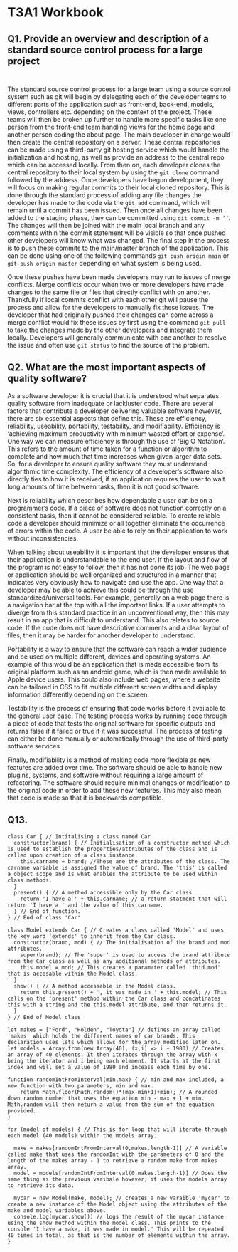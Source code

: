 # T3A1 Workbook

## Q1. Provide an overview and description of a standard source control process for a large project <br></br>

The standard source control process for a large team using a source control system such as git will begin by delegating each of the developer teams to different parts of the application such as front-end, back-end, models, views, controllers etc. depending on the context of the project. These teams will then be broken up further to handle more specific tasks like one person from the front-end team handling views for the home page and another person coding the about page. The main developer in charge would then create the central repository on a server. These central repositories can be made using a third-party git hosting service which would handle the initialization and hosting, as well as provide an address to the central repo which can be accessed locally. From then on, each developer clones the central repository to their local system by using the `git clone` command followed by the address. Once developers have begun development, they will focus on making regular commits to their local cloned repository. This is done through the standard process of adding any file changes the developer has made to the code via the `git add` command, which will remain until a commit has been issued. Then once all changes have been added to the staging phase, they can be committed using `git commit -m ‘’`. The changes will then be joined with the main local branch and any comments within the commit statement will be visible so that once pushed other developers will know what was changed. The final step in the process is to push these commits to the main/master branch of the application. This can be done using one of the following commands `git push origin main` or `git push origin master` depending on what system is being used. 

Once these pushes have been made developers may run to issues of merge conflicts. Merge conflicts occur when two or more developers have made changes to the same file or files that directly conflict with on another. Thankfully if local commits conflict with each other git will pause the process and allow for the developers to manually fix these issues. The developer that had originally pushed their changes can come across a merge conflict would fix these issues by first using the command `git pull` to take the changes made by the other developers and integrate them locally. Developers will generally communicate with one another to resolve the issue and often use `git status` to find the source of the problem.

## Q2. What are the most important aspects of quality software?

As a software developer it is crucial that it is understood what separates quality software from inadequate or lackluster code. There are several factors that contribute a developer delivering valuable software however, there are six essential aspects that define this. These are efficiency, reliability, useability, portability, testability, and modifiability. Efficiency is ‘achieving maximum productivity with minimum wasted effort or expense’. One way we can measure efficiency is through the use of ‘Big O Notation’. This refers to the amount of time taken for a function or algorithm to complete and how much that time increases when given larger data sets. So, for a developer to ensure quality software they must understand algorithmic time complexity. The efficiency of a developer’s software also directly ties to how it is received, if an application requires the user to wait long amounts of time between tasks, then it is not good software. 

Next is reliability which describes how dependable a user can be on a programmer’s code. If a piece of software does not function correctly on a consistent basis, then it cannot be considered reliable. To create reliable code a developer should minimize or all together eliminate the occurrence of errors within the code. A user be able to rely on their application to work without inconsistencies. 

When talking about useability it is important that the developer ensures that their application is understandable to the end user. If the layout and flow of the program is not easy to follow, then it has not done its job. The web page or application should be well organized and structured in a manner that indicates very obviously how to navigate and use the app. One way that a developer may be able to achieve this could be through the use standardized/universal tools. For example, generally on a web page there is a navigation bar at the top with all the important links. If a user attempts to diverge from this standard practice in an unconventional way, then this may result in an app that is difficult to understand. This also relates to source code. If the code does not have descriptive comments and a clear layout of files, then it may be harder for another developer to understand. 

Portability is a way to ensure that the software can reach a wider audience and be used on multiple different, devices and operating systems. An example of this would be an application that is made accessible from its original platform such as an android game, which is then made available to Apple device users. This could also include web pages, where a website can be tailored in CSS to fit multiple different screen widths and display information differently depending on the screen. 

Testability is the process of ensuring that code works before it available to the general user base. The testing process works by running code through a piece of code that tests the original software for specific outputs and returns false if it failed or true if it was successful. The process of testing can either be done manually or automatically through the use of third-party software services. 

Finally, modifiability is a method of making code more flexible as new features are added over time. The software should be able to handle new plugins, systems, and software without requiring a large amount of refactoring. The software should require minimal changes or modification to the original code in order to add these new features. This may also mean that code is made so that it is backwards compatible.



## Q13. 
``` 
class Car { // Intitalising a class named Car
  constructor(brand) { // Initialisation of a constructor method which is used to establish the properties/attributes of the class and is called upon creation of a class instance.
    this.carname = brand; //These are the attributes of the class. The carname variable is assigned the value of brand. The 'this' is called a object scope and is what enables the attribute to be used within class methods.
  }
  present() { // A method accessible only by the Car class
    return 'I have a ' + this.carname; // a return statment that will return 'I have a ' and the value of this.carname.
  } // End of function.
} // End of class 'Car'

class Model extends Car { // Creates a class called 'Model' and uses the key word 'extends' to inherit from the Car class.
  constructor(brand, mod) { // The initialisation of the brand and mod attributes.
    super(brand); // The 'super' is used to access the brand attribute from the Car class as well as any additional methods or attributes.
    this.model = mod; // This creates a paramater called 'thid.mod' that is accesable within the Model class.
  }
  show() { // A method accessable in the Model class.
    return this.present() + ', it was made in ' + this.model; // This calls on the 'present' method within the Car class and concatinates this with a string and the this.model attribute, and then returns it.
  }
} // End of Model class

let makes = ["Ford", "Holden", "Toyota"] // defines an array called 'makes' which holds the different names of car brands. This declaration uses lets which allows for the array modified later on.
let models = Array.from(new Array(40), (x,i) => i + 1980) // Creates an array of 40 elements. It then iterates through the array with x being the iterator and i being each element. It starts at the first index and will set a value of 1980 and incease each time by one. 

function randomIntFromInterval(min,max) { // min and max included, a new function with two parameters, min and max.
    return Math.floor(Math.random()*(max-min+1)+min); // A rounded down random number that uses the equation min - max + 1 + min. Math.random will then return a value from the sum of the equation provided.
}

for (model of models) { // This is for loop that will iterate through each model (40 models) within the models array.

  make = makes[randomIntFromInterval(0,makes.length-1)] // A variable called make that uses the randomInt with the parameters of 0 and the length of the makes array - 1 to retrieve a random make from makes array.
  model = models[randomIntFromInterval(0,makes.length-1)] // Does the same thing as the previous varibale however, it uses the models array to retrieve its data.

  mycar = new Model(make, model); // creates a new varaible 'mycar' to create a new instance of the Model object using the attributes of the make and model variables above.
  console.log(mycar.show()) // logs the result of the mycar instance using the show method within the model class. This prints to the console 'I have a make, it was made in model.' This will be repeated 40 times in total, as that is the number of elements within the array.
} 
```